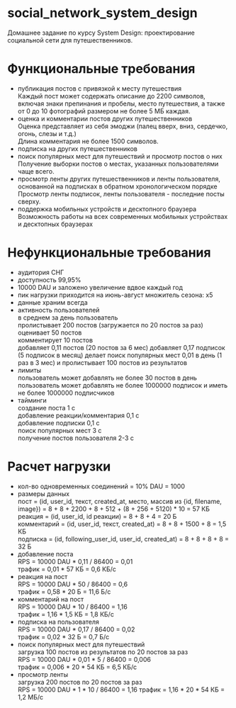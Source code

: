 # social_network_system_design
Домашнее задание по курсу System Design:
проектирование социальной сети для путешественников.

# Функциональные требования
- публикация постов с привязкой к месту путешествия  
Каждый пост может содержать описание до 2200 символов, включая знаки препинания и пробелы,
место путешествия, а также от 0 до 10 фотографий размером не более 5 МБ каждая.
- оценка и комментарии постов других путешественников  
Оценка представляет из себя эмоджи (палец вверх, вниз, сердечко, огонь, слезы и т.д.)  
Длина комментария не более 1500 символов.
- подписка на других путешественников
- поиск популярных мест для путешествий и просмотр постов о них  
Получение выборки постов о местах, указанных пользователями чаще всего.
- просмотр ленты других путешественников и ленты пользователя, основанной на подписках в обратном хронологическом порядке  
Просмотр ленты подписок, ленты пользователя - последние посты сверху.
- поддержка мобильных устройств и десктопного браузера  
Возможность работы на всех современных мобильных устройствах и десктопных браузерах

# Нефункциональные требования
- аудитория СНГ
- доступность 99,95%
- 10000 DAU и заложено увеличение вдвое каждый год
- пик нагрузки приходится на июнь-август 
  множитель сезона: х5
- данные храним всегда
- активность пользователей  
  в среднем за день пользователь  
  пролистывает 200 постов (загружается по 20 постов за раз) 
  оценивает 50 постов  
  комментирует 10 постов  
  добавляет 0,11 постов (20 постов за 6 мес)
  добавляет 0,17 подписок (5 подписок в месяц)
  делает поиск популярных мест 0,01 в день (1 раз в 3 мес) и пролистывает 100 постов из результатов
- лимиты  
  пользователь может добавлять не более 30 постов в день  
  пользователь может добавлять не более 1000000 подписок и иметь не более 1000000 подписчиков
- тайминги  
  создание поста 1 с  
  добавление реакции/комментария 0,1 с  
  добавление подписки 0,1 с  
  поиск популярных мест 3 с  
  получение постов пользователя 2-3 с

# Расчет нагрузки
- кол-во одновременных соединений = 10% DAU = 1000
- размеры данных  
  пост = (id, user_id, текст, created_at, место, массив из {id, filename, image}) = 8 + 8 + 2200 + 8 + 512 + (8 + 256 + 5120) * 10 = 57 КБ  
  реакция = (id, user_id, id реакции) =  8 + 8 + 4 = 20 Б  
  комментарий = (id, user_id, текст, created_at) = 8 + 8 + 1500 + 8 = 1,5 КБ  
  подписка = (id, following_user_id, user_id, created_at) = 8 + 8 + 8 + 8 = 32 Б
- добавление поста  
  RPS = 10000 DAU * 0,11 / 86400 = 0,01  
  трафик = 0,01 * 57 КБ = 0,6 КБ/с
- реакция на пост  
  RPS = 10000 DAU * 50 / 86400 = 0,6  
  трафик = 0,58 * 20 Б = 11,6 Б/с
- комментарий на пост  
  RPS = 10000 DAU * 10 / 86400 = 1,16  
  трафик = 1,16 * 1,5 КБ = 1,8 КБ/с
- подписка на пользователя  
  RPS = 10000 DAU * 0,17 / 86400 = 0,02  
  трафик = 0,02 * 32 Б = 0,7 Б/с
- поиск популярных мест для путешествий  
  загрузка 100 постов из результатов по 20 постов за раз  
  RPS = 10000 DAU * 0,01 * 5 / 86400 = 0,006    
  трафик = 0,006 * 20 * 54 КБ = 6,5 КБ/с
- просмотр ленты  
  загрузка 200 постов по 20 постов за раз  
  RPS = 10000 DAU * 1 * 10 / 86400 = 1,16
  трафик = 1,16 * 20 * 54 КБ = 1,2 МБ/с